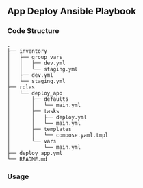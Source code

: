 ## App Deploy Ansible Playbook

### Code Structure

```
.
├── inventory
│   ├── group_vars
│   │   ├── dev.yml
│   │   └── staging.yml
│   ├── dev.yml
│   └── staging.yml
├── roles
│   └── deploy_app
│       ├── defaults
│       │   └── main.yml
│       ├── tasks
│       │   ├── deploy.yml
│       │   └── main.yml
│       ├── templates
│       │   └── compose.yaml.tmpl
│       └── vars
│           └── main.yml
├── deploy_app.yml
└── README.md
```

### Usage
